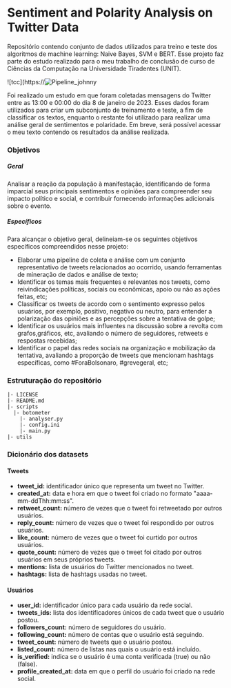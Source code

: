 # Sentiment and Polarity Analysis on Twitter Data

Repositório contendo conjunto de dados utilizados para treino e teste dos algoritmos de machine learning: Naive Bayes, SVM e BERT. Esse projeto faz parte do estudo realizado para o meu trabalho de conclusâo de curso de Ciências da Computação na Universidade Tiradentes (UNIT).

![tcc](https://![Pipeline_johnny](https://github.com/Jownao/tweet_polarity_analysis/assets/50759662/1f9bd1ec-1ec2-44a5-8e4a-d562661762a0)


Foi realizado um estudo em que foram coletadas mensagens do Twitter entre as 13:00 e 00:00 do dia 8 de janeiro de 2023. Esses dados foram utilizados para criar um subconjunto de treinamento e teste, a fim de classificar os textos, enquanto o restante foi utilizado para realizar uma análise geral de sentimentos e polaridade. Em breve, será possível acessar o meu texto contendo os resultados da análise realizada.

### Objetivos

##### Geral
Analisar a reação da população à manifestação, identificando de forma imparcial seus principais sentimentos e opiniões para compreender seu impacto político e social,  e contribuir fornecendo informações adicionais sobre o evento.

##### Específicos
Para alcançar o objetivo geral, delineiam-se os seguintes objetivos específicos compreendidos nesse projeto:

* Elaborar uma pipeline de coleta e análise com um conjunto representativo de tweets relacionados ao ocorrido, usando ferramentas de mineração de dados e análise de texto;
* Identificar os temas mais frequentes e relevantes nos tweets, como reivindicações políticas, sociais ou econômicas, apoio ou não as ações feitas, etc;
* Classificar os tweets de acordo com o sentimento expresso pelos usuários, por exemplo, positivo, negativo ou neutro, para entender a polarização das opiniões e as percepções sobre a tentativa de golpe;
* Identificar os usuários mais influentes na discussão sobre a revolta com grafos,gráficos, etc,  avaliando o número de seguidores, retweets e respostas recebidas;
* Identificar o papel das redes sociais na organização e mobilização da tentativa, avaliando a proporção de tweets que mencionam hashtags específicas, como #ForaBolsonaro, #grevegeral, etc;


### Estruturação do repositório

```
|- LICENSE
|- README.md
|- scripts
  |- botometer
    |- analyser.py
    |- config.ini
    |- main.py
|- utils

```

### Dicionário dos datasets
#### Tweets

- **tweet_id:** identificador único que representa um tweet no Twitter.
- **created_at:** data e hora em que o tweet foi criado no formato "aaaa-mm-ddThh:mm:ss".
- **retweet_count:** número de vezes que o tweet foi retweetado por outros usuários.
- **reply_count:** número de vezes que o tweet foi respondido por outros usuários.
- **like_count:** número de vezes que o tweet foi curtido por outros usuários.
- **quote_count:** número de vezes que o tweet foi citado por outros usuários em seus próprios tweets.
- **mentions:** lista de usuários do Twitter mencionados no tweet.
- **hashtags:** lista de hashtags usadas no tweet.

#### Usuários

- **user_id:** identificador único para cada usuário da rede social.
- **tweets_ids:** lista dos identificadores únicos de cada tweet que o usuário postou.
- **followers_count:** número de seguidores do usuário.
- **following_count:** número de contas que o usuário está seguindo.
- **tweet_count:** número de tweets que o usuário postou.
- **listed_count:** número de listas nas quais o usuário está incluído.
- **is_verified:** indica se o usuário é uma conta verificada (true) ou não (false).
- **profile_created_at:** data em que o perfil do usuário foi criado na rede social.



